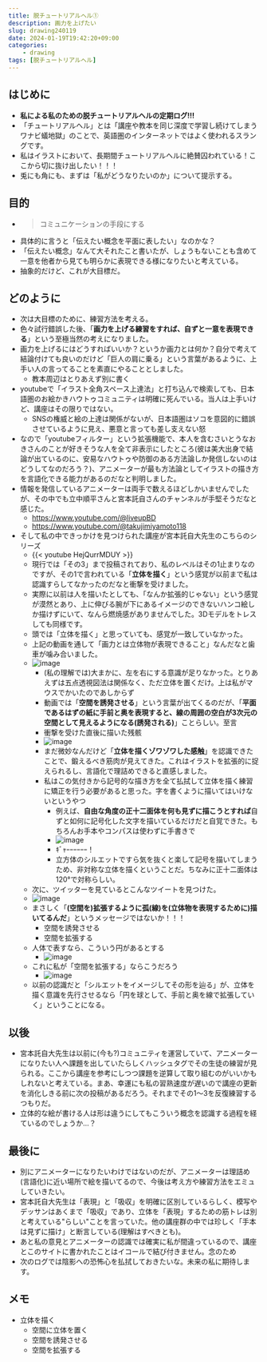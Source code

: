```yaml
---
title: 脱チュートリアルヘル①
description: 画力を上げたい
slug: drawing240119
date: 2024-01-19T19:42:20+09:00
categories:
    - drawing
tags: [脱チュートリアルヘル]
---
```

## はじめに
  - **私による私のための脱チュートリアルヘルの定期ログ!!!**
  - 「チュートリアルヘル」とは「講座や教本を同じ深度で学習し続けてしまうワナビ蟻地獄」のことで、英語圏のインターネットではよく使われるスラングです。
  - 私はイラストにおいて、長期間チュートリアルヘルに絶賛囚われている！ここから切に抜け出したい！！！
  - 兎にも角にも、まずは「私がどうなりたいのか」について提示する。
## 目的
  - >コミュニケーションの手段にする
  - 具体的に言うと「伝えたい概念を平面に表したい」なのかな？
  - 「伝えたい概念」なんて大それたこと書いたが、しょうもないことも含めて一意を他者から見ても明らかに表現できる様になりたいと考えている。
  - 抽象的だけど、これが大目標だ。
## どのように
  - 次は大目標のために、練習方法を考える。
  - 色々試行錯誤した後、「**画力を上げる練習をすれば、自ずと一意を表現できる**」という至極当然の考えになりました。
  - 画力を上げるにはどうすればいいか？というか画力とは何か？自分で考えて結論付けても良いのだけど「巨人の肩に乗る」という言葉があるように、上手い人の言ってることを素直にやることとしました。
    - 教本周辺はとりあえず別に書く
  - youtubeで「イラスト全角スペース上達法」と打ち込んで検索しても、日本語圏のお絵かきハウトゥコミュニティは明確に死んでいる。当人は上手いけど、講座はその限りではない。
    - SNSの権威と絵の上達は関係がないが、日本語圏はソコを意図的に錯誤させているように見え、悪意と言っても差し支えない怒
  - なので「youtubeフィルター」という拡張機能で、本人を含むさいとうなおきさんのことが好きそうな人を全て非表示にしたところ(彼は美大出身で結論が出ているのに、安易なハウトゥや防御のある方法論しか発信しないのはどうしてなのだろう？)、アニメーターが最も方法論としてイラストの描き方を言語化できる能力があるのだなと判明しました。
  - 情報を発信しているアニメーターは両手で数えるほどしかいませんでしたが、その中でも立中順平さんと宮本託自さんのチャンネルが手堅そうだなと感じた。
  	- https://www.youtube.com/@liveupBD
  	- https://www.youtube.com/@takujimiyamoto118
  - そして私の中できっかけを見つけられた講座が宮本託自大先生のこちらのシリーズ
    - {{< youtube HejQurrMDUY >}}
    - 現行では「その3」まで投稿されており、私のレベルはその1止まりなのですが、その1で言われている「**立体を描く**」という感覚が以前まで私は認識すらしてなかったのだなと衝撃を受けました。
    - 実際に以前は人を描いたとしても、「なんか拡張的じゃない」という感覚が漠然とあり、上に伸びる腕が下にあるイメージのできないハンコ絵しか描けずにいて、なんら燃焼感がありませんでした。3Dモデルをトレスしても同様です。
    - 頭では「立体を描く」と思っていても、感覚が一致していなかった。
    - 上記の動画を通して「画力とは立体物が表現できること」なんだなと歯車が噛み合いました。
    - ![image](https://i.gyazo.com/0f129abc5632055d8ba0d65493cd7814.png)
      - (私の理解では)大まかに、左を右にする意識が足りなかった。とりあえずは五点透視図法は関係なく、ただ立体を置くだけ。上は私がマウスでかいたのであしからず
      - 動画では「**空間を誘発させる**」という言葉が出てくるのだが、「**平面であるはずの紙に手前と奥を表現すると、線の周囲の空白が3次元の空間として見えるようになる(誘発される)**」ことらしい。至言
      - 衝撃を受けた直後に描いた残骸
      - ![image](https://i.gyazo.com/1dbd0c5d825cea79e9c4169a17e54de9.png)
      - まだ微妙なんだけど「**立体を描くゾワゾワした感触**」を認識できたことで、鍛えるべき筋肉が見えてきた。これはイラストを拡張的に捉えられるし、言語化で理詰めできると直感しました。
      - 私はこの気付きから記号的な描き方を全て払拭して立体を描く練習に矯正を行う必要があると思った。字を書くように描いてはいけないというやつ
        - 例えば、**自由な角度の正十二面体を何も見ずに描こうとすれば**自ずと如何に記号化した文字を描いているだけだと自覚できた。もちろんお手本やコンパスは使わずに手書きで
        - ![image](https://i.gyazo.com/6dbef7640a71aef95b06443f79641ab8.png)
        - ｷﾞｬｰｰｰｰｰｰ！
        - 立方体のシルエットですら気を抜くと楽して記号を描いてしまうため、非対称な立体を描くということだ。ちなみに正十二面体は120°で対称らしい。
    - 次に、ツイッターを見ているとこんなツイートを見つけた。
    - ![image](https://i.gyazo.com/8ceb22866b02b4f260240ea1d39c6ae8.png)
    - まさしく「**(空間を)拡張するように孤(線)を(立体物を表現するために)描いてるんだ**」というメッセージではないか！！！
      - 空間を誘発させる
      - 空間を拡張する
    - 人体で表すなら、こういう円があるとする
      - ![image](https://i.gyazo.com/fb9ff9244cbce822e9ebd0d883045088.png)
    - これに私が「空間を拡張する」ならこうだろう
      - ![image](https://i.gyazo.com/81af09ff72ffaff64738f615487a17ce.png)
    - 以前の認識だと「シルエットをイメージしてその形を辿る」が、立体を描く意識を先行させるなら「円を球として、手前と奥を線で拡張していく」ということになる。
## 以後
 - 宮本託自大先生は以前に(今も?)コミュニティを運営していて、アニメーターになりたい人へ課題を出していたらしくハッシュタグでその生徒の練習が見られる。ここから講座を参考にしつつ課題を逆算して取り組むのがいいかもしれないと考えている。まあ、幸運にも私の習熟速度が遅いので講座の更新を消化しきる前に次の投稿があるだろう。それまでその1～3を反復練習するつもりだ。
 - 立体的な絵が書ける人は形は違うにしてもこういう概念を認識する過程を経ているのでしょうか...？
## 最後に
  - 別にアニメーターになりたいわけではないのだが、アニメーターは理詰め(言語化)に近い場所で絵を描いてるので、今後は考え方や練習方法をエミュしていきたい。
  - 宮本託自大先生は「表現」と「吸収」を明確に区別しているらしく、模写やデッサンはあくまで「吸収」であり、立体を「表現」するための筋トレは別と考えている"らしい"ことを言っていた。他の講座群の中では珍しく「手本は見ずに描け」と断言している(理解はすべきとも)。
  - あと私の意見とアニメーターの認識では確実に私が間違っているので、講座とこのサイトに書かれたことはイコールで結び付きません。念のため
  - 次のログでは陰影への恐怖心を払拭しておきたいな。未来の私に期待します。
## メモ
- 立体を描く
  - 空間に立体を置く
  - 空間を誘発させる
  - 空間を拡張する

